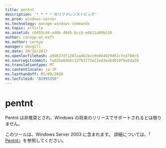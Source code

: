 ```yaml
---
title: pentnt
description: '* * * * のリファレンストピック'
ms.prod: windows-server
ms.technology: manage-windows-commands
ms.topic: article
ms.assetid: c0455cd4-ad6b-4945-bcc8-ed621a00b530
author: coreyp-at-msft
ms.author: coreyp
manager: dongill
ms.date: 10/16/2017
ms.openlocfilehash: a9d637df1207aa4b2bcc0e044029d61cfe370dc5
ms.sourcegitcommit: fad2ba64bbc13763772e21ed3eabd010f6a5da34
ms.translationtype: MT
ms.contentlocale: ja-JP
ms.lasthandoff: 05/09/2020
ms.locfileid: "82993358"
---
```

# <a name="pentnt"></a>pentnt



Pentnt は非推奨とされ、Windows の将来のリリースでサポートされるとは限りません。

このツールは、Windows Server 2003 に含まれます。 詳細については、「 [Pentnt](https://technet.microsoft.com/library/cc755868(v=ws.10).aspx)」を参照してください。